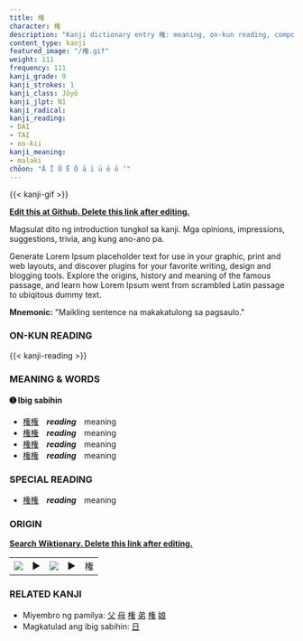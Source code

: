 ```yaml
---
title: 権
character: 権
description: "Kanji dictionary entry 権: meaning, on-kun reading, compounds, origin, related kanji"
content_type: kanji
featured_image: "/権.gif"
weight: 111
frequency: 111
kanji_grade: 9
kanji_strokes: 1
kanji_class: Jōyō
kanji_jlpt: N1
kanji_radical: 
kanji_reading: 
- DAI
- TAI
- oo-kii
kanji_meaning:
- malaki
chōon: "Ā Ī Ū Ē Ō ā ī ū ē ō ’"
---
```

[//]: # (Don't edit the line below. Kanji animated GIF code is automatically generated.)
{{< kanji-gif >}}

[//]: # (Edit below this line.)

**[Edit this at Github. Delete this link after editing.](https://github.com/tim0g/tim/tree/main/content/kanji/権/index.md)**

Magsulat dito ng introduction tungkol sa kanji. Mga opinions, impressions, suggestions, trivia, ang kung ano-ano pa.

Generate Lorem Ipsum placeholder text for use in your graphic, print and web layouts, and discover plugins for your favorite writing, design and blogging tools. Explore the origins, history and meaning of the famous passage, and learn how Lorem Ipsum went from scrambled Latin passage to ubiqitous dummy text.
 
**Mnemonic:** "Maikling sentence na makakatulong sa pagsaulo."

### ON-KUN READING

[//]: # (Don't edit the line below. ON-KUN READING code is automatically generated.)
{{< kanji-reading >}}

### MEANING & WORDS

#### ➊ **Ibig sabihin**
  - [権](../権)[権](../権)　***reading***　meaning
  - [権](../権)[権](../権)　***reading***　meaning
  - [権](../権)[権](../権)　***reading***　meaning
  - [権](../権)[権](../権)　***reading***　meaning

### SPECIAL READING
  - [権](../権)[権](../権)　***reading***　meaning

### ORIGIN

**[Search Wiktionary. Delete this link after editing.](https://wiktionary.org/wiki/権)**
<table class="kanji-table"><tr><td>
<img src="60px-権-bronze.svg.png">
</td><td>▶</td><td>
<img src="60px-権-oracle.svg.png">
</td><td>▶</td>
<td class="kanji-origin">権</td>
</tr></table>

### RELATED KANJI
- Miyembro ng pamilya: [父](../父) [母](../母) [権](../権) [弟](../弟) [権](../権) [娘](../娘)
- Magkatulad ang ibig sabihin: [日](../日)
